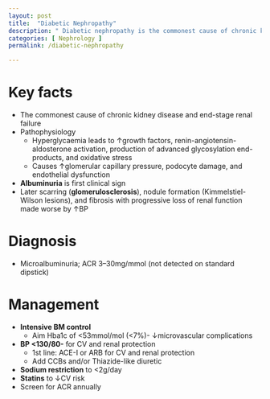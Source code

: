 ```yaml
---
layout: post
title:  "Diabetic Nephropathy"
description: " Diabetic nephropathy is the commonest cause of chronic kidney disease and end-stage renal failure. Albuminuria is the first clinical sign of diabetic nephropathy. Pathophysiology of diabetic nephropathy. Diagnosis of diabetic nephropathy. Management of diabetic nephropathy "
categories: [ Nephrology ] 
permalink: /diabetic-nephropathy

---
```

# Key facts
- The commonest cause of chronic kidney disease and end-stage renal failure
- Pathophysiology
    - Hyperglycaemia leads to ↑growth factors, renin-angiotensin-aldosterone activation, production of advanced glycosylation end-products, and oxidative stress
    - Causes ↑glomerular capillary pressure, podocyte damage, and endothelial dysfunction
- **Albuminuria** is first clinical sign
- Later scarring (**glomerulosclerosis**), nodule formation (Kimmelstiel-Wilson lesions), and fibrosis with progressive loss of renal function made worse by ↑BP

# Diagnosis
- Microalbuminuria; ACR 3–30mg/mmol (not detected on standard dipstick)

# Management
- **Intensive BM control**
    - Aim Hba1c of <53mmol/mol (<7%)- ↓microvascular complications
- **BP <130/80-** for CV and renal protection
    - 1st line: ACE-I or ARB for CV and renal protection
    - Add CCBs and/or Thiazide-like diuretic
- **Sodium restriction** to <2g/day
- **Statins** to ↓CV risk
- Screen for ACR annually

